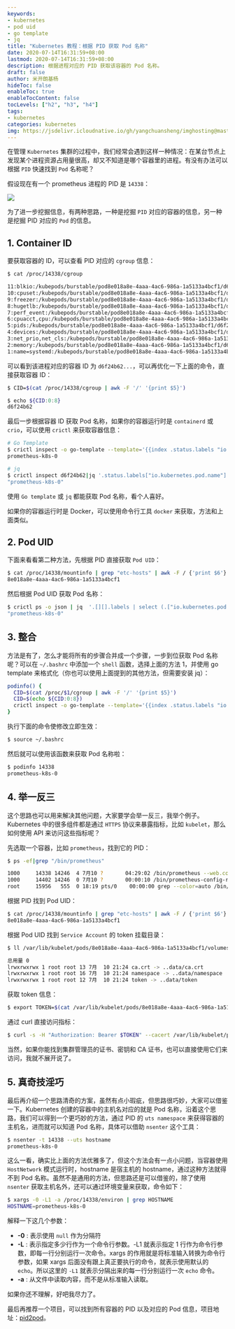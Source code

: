 ```yaml
---
keywords:
- kubernetes
- pod uid
- go template
- jq
title: "Kubernetes 教程：根据 PID 获取 Pod 名称"
date: 2020-07-14T16:31:59+08:00
lastmod: 2020-07-14T16:31:59+08:00
description: 根据进程对应的 PID 获取该容器的 Pod 名称。
draft: false 
author: 米开朗基杨
hideToc: false
enableToc: true
enableTocContent: false
tocLevels: ["h2", "h3", "h4"]
tags:
- kubernetes
categories: kubernetes
img: https://jsdelivr.icloudnative.io/gh/yangchuansheng/imghosting@master/img/20200714184130.png
---
```


在管理 `Kubernetes` 集群的过程中，我们经常会遇到这样一种情况：在某台节点上发现某个进程资源占用量很高，却又不知道是哪个容器里的进程。有没有办法可以根据 `PID` 快速找到 `Pod` 名称呢？

假设现在有一个 prometheus 进程的 PID 是 `14338`：

![](https://jsdelivr.icloudnative.io/gh/yangchuansheng/imghosting@master/img/20200714165733.png)

为了进一步挖掘信息，有两种思路，一种是挖掘 `PID` 对应的容器的信息，另一种是挖掘 PID 对应的 `Pod` 的信息。

## 1. Container ID

要获取容器的 ID，可以查看 PID 对应的 `cgroup` 信息：

```bash
$ cat /proc/14338/cgroup

11:blkio:/kubepods/burstable/pod8e018a8e-4aaa-4ac6-986a-1a5133a4bcf1/d6f24b62ea28e9e67f7bc06f98de083cc49454f353389cd396f5d3ac6448f19c
10:cpuset:/kubepods/burstable/pod8e018a8e-4aaa-4ac6-986a-1a5133a4bcf1/d6f24b62ea28e9e67f7bc06f98de083cc49454f353389cd396f5d3ac6448f19c
9:freezer:/kubepods/burstable/pod8e018a8e-4aaa-4ac6-986a-1a5133a4bcf1/d6f24b62ea28e9e67f7bc06f98de083cc49454f353389cd396f5d3ac6448f19c
8:hugetlb:/kubepods/burstable/pod8e018a8e-4aaa-4ac6-986a-1a5133a4bcf1/d6f24b62ea28e9e67f7bc06f98de083cc49454f353389cd396f5d3ac6448f19c
7:perf_event:/kubepods/burstable/pod8e018a8e-4aaa-4ac6-986a-1a5133a4bcf1/d6f24b62ea28e9e67f7bc06f98de083cc49454f353389cd396f5d3ac6448f19c
6:cpuacct,cpu:/kubepods/burstable/pod8e018a8e-4aaa-4ac6-986a-1a5133a4bcf1/d6f24b62ea28e9e67f7bc06f98de083cc49454f353389cd396f5d3ac6448f19c
5:pids:/kubepods/burstable/pod8e018a8e-4aaa-4ac6-986a-1a5133a4bcf1/d6f24b62ea28e9e67f7bc06f98de083cc49454f353389cd396f5d3ac6448f19c
4:devices:/kubepods/burstable/pod8e018a8e-4aaa-4ac6-986a-1a5133a4bcf1/d6f24b62ea28e9e67f7bc06f98de083cc49454f353389cd396f5d3ac6448f19c
3:net_prio,net_cls:/kubepods/burstable/pod8e018a8e-4aaa-4ac6-986a-1a5133a4bcf1/d6f24b62ea28e9e67f7bc06f98de083cc49454f353389cd396f5d3ac6448f19c
2:memory:/kubepods/burstable/pod8e018a8e-4aaa-4ac6-986a-1a5133a4bcf1/d6f24b62ea28e9e67f7bc06f98de083cc49454f353389cd396f5d3ac6448f19c
1:name=systemd:/kubepods/burstable/pod8e018a8e-4aaa-4ac6-986a-1a5133a4bcf1/d6f24b62ea28e9e67f7bc06f98de083cc49454f353389cd396f5d3ac6448f19c
```

可以看到该进程对应的容器 ID 为 `d6f24b62...`，可以再优化一下上面的命令，直接获取容器 ID：

```bash
$ CID=$(cat /proc/14338/cgroup | awk -F '/' '{print $5}')

$ echo ${CID:0:8}
d6f24b62
```

最后一步根据容器 ID 获取 Pod 名称，如果你的容器运行时是 `containerd` 或 `crio`，可以使用 `crictl` 来获取容器信息：

```bash
# Go Template
$ crictl inspect -o go-template --template='{{index .status.labels "io.kubernetes.pod.name"}}' d6f24b62
prometheus-k8s-0

# jq
$ crictl inspect d6f24b62|jq '.status.labels["io.kubernetes.pod.name"]'
"prometheus-k8s-0"
```

使用 `Go template` 或 `jq` 都能获取 Pod 名称，看个人喜好。

如果你的容器运行时是 Docker，可以使用命令行工具 `docker` 来获取，方法和上面类似。

## 2. Pod UID

下面来看看第二种方法，先根据 PID 直接获取 `Pod UID`：

```bash
$ cat /proc/14338/mountinfo | grep "etc-hosts" | awk -F / {'print $6'}
8e018a8e-4aaa-4ac6-986a-1a5133a4bcf1
```

然后根据 Pod UID 获取 Pod 名称：

```bash
$ crictl ps -o json | jq  '.[][].labels | select (.["io.kubernetes.pod.uid"] == "8e018a8e-4aaa-4ac6-986a-1a5133a4bcf1") | .["io.kubernetes.pod.name"]'|uniq
"prometheus-k8s-0"
```

## 3. 整合

方法是有了，怎么才能将所有的步骤合并成一个步骤，一步到位获取 Pod 名称呢？可以在 `~/.bashrc` 中添加一个 `shell` 函数，选择上面的方法 1，并使用 go template 来格式化（你也可以使用上面提到的其他方法，但需要安装 jq）：

```bash
podinfo() {
  CID=$(cat /proc/$1/cgroup | awk -F '/' '{print $5}')
  CID=$(echo ${CID:0:8})
  crictl inspect -o go-template --template='{{index .status.labels "io.kubernetes.pod.name"}}' $CID
}
```

执行下面的命令使修改立即生效：

```bash
$ source ~/.bashrc
```

然后就可以使用该函数来获取 Pod 名称啦：

```bash
$ podinfo 14338
prometheus-k8s-0
```

## 4. 举一反三

这个思路也可以用来解决其他问题，大家要学会举一反三，我举个例子。Kubernetes 中的很多组件都是通过 `HTTPS` 协议来暴露指标，比如 `kubelet`，那么如何使用 API 来访问这些指标呢？

先选取一个容器，比如 `prometheus`，找到它的 PID：

```bash
$ ps -ef|grep "/bin/prometheus"

1000     14338 14246  4 7月10 ?       04:29:02 /bin/prometheus --web.console.templates=/etc/prometheus/consoles --web.console.libraries=/etc/prometheus/console_libraries --config.file=/etc/prometheus/config_out/prometheus.env.yaml --storage.tsdb.path=/prometheus --storage.tsdb.retention.time=24h --web.enable-lifecycle --storage.tsdb.no-lockfile --web.route-prefix=/
1000     14402 14246  0 7月10 ?       00:00:10 /bin/prometheus-config-reloader --log-format=logfmt --reload-url=http://localhost:9090/-/reload --config-file=/etc/prometheus/config/prometheus.yaml.gz --config-envsubst-file=/etc/prometheus/config_out/prometheus.env.yaml
root     15956   555  0 18:19 pts/0    00:00:00 grep --color=auto /bin/prometheus
```

根据 PID 找到 Pod UID：

```bash
$ cat /proc/14338/mountinfo | grep "etc-hosts" | awk -F / {'print $6'}
8e018a8e-4aaa-4ac6-986a-1a5133a4bcf1
```

根据 Pod UID 找到 `Service Account` 的 token 挂载目录：

```bash
$ ll /var/lib/kubelet/pods/8e018a8e-4aaa-4ac6-986a-1a5133a4bcf1/volumes/kubernetes.io~secret/prometheus-k8s-token-p7bgb/

总用量 0
lrwxrwxrwx 1 root root 13 7月  10 21:24 ca.crt -> ..data/ca.crt
lrwxrwxrwx 1 root root 16 7月  10 21:24 namespace -> ..data/namespace
lrwxrwxrwx 1 root root 12 7月  10 21:24 token -> ..data/token
```

获取 token 信息：

```bash
$ export TOKEN=$(cat /var/lib/kubelet/pods/8e018a8e-4aaa-4ac6-986a-1a5133a4bcf1/volumes/kubernetes.io~secret/prometheus-k8s-token-p7bgb/token)
```

通过 curl 直接访问指标：

```bash
$ curl -s -H "Authorization: Bearer $TOKEN" --cacert /var/lib/kubelet/pods/8e018a8e-4aaa-4ac6-986a-1a5133a4bcf1/volumes/kubernetes.io~secret/prometheus-k8s-token-p7bgb/ca.crt --insecure https://127.0.0.1:10250/metrics/cadvisor
```

当然，如果你能找到集群管理员的证书、密钥和 CA 证书，也可以直接使用它们来访问，我就不展开说了。

## 5. 真奇技淫巧

最后再介绍一个思路清奇的方案，虽然有点小瑕疵，但思路很巧妙，大家可以借鉴一下。Kubernetes 创建的容器中的主机名对应的就是 Pod 名称，沿着这个思路，我们可以得到一个更巧妙的方法，通过 PID 的 `uts namespace` 来获得容器的主机名，进而就可以知道 Pod 名称，具体可以借助 `nsenter` 这个工具：

```bash
$ nsenter -t 14338 --uts hostname
prometheus-k8s-0
```

这么一看，确实比上面的方法优雅多了，但这个方法会有一点小问题，当容器使用 `HostNetwork` 模式运行时，hostname 是宿主机的 hostname，通过这种方法就得不到 Pod 名称。虽然不是通用的方法，但思路还是可以借鉴的，除了使用 `nsenter` 获取主机名外，还可以通过环境变量来获取，命令如下：

```bash
$ xargs -0 -L1 -a /proc/14338/environ | grep HOSTNAME
HOSTNAME=prometheus-k8s-0
```

解释一下这几个参数：

+ **-0** : 表示使用 `null` 作为分隔符
+ **-L** : 表示指定多少行作为一个命令行参数。-L1 就表示指定 1 行作为命令行参数，即每一行分别运行一次命令。xargs 的作用就是将标准输入转换为命令行参数，如果 xargs 后面没有跟上真正要执行的命令，就表示使用默认的 `echo`。所以这里的 `-L1` 就表示分隔出来的每一行分别运行一次 `echo` 命令。
+ **-a** : 从文件中读取内容，而不是从标准输入读取。

如果你还不理解，好吧我尽力了。

最后再推荐一个项目，可以找到所有容器的 PID 以及对应的 Pod 信息，项目地址：[pid2pod](https://github.com/heptiolabs/pid2pod)。